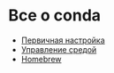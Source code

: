 # Все о conda


- [Первичная настройка](./first_preparing.md)
- [Управление средой](./conda.md)
- [Homebrew](./brew.md)